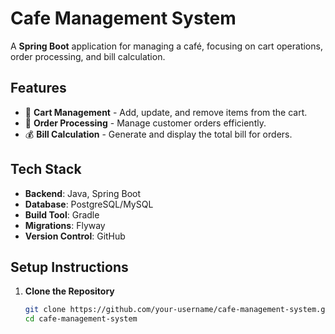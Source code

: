 # Cafe Management System

A **Spring Boot** application for managing a café, focusing on cart operations, order processing, and bill calculation.

## Features
- 🛒 **Cart Management** - Add, update, and remove items from the cart.  
- 🧾 **Order Processing** - Manage customer orders efficiently.  
- 💰 **Bill Calculation** - Generate and display the total bill for orders.  

## Tech Stack
- **Backend**: Java, Spring Boot  
- **Database**: PostgreSQL/MySQL  
- **Build Tool**: Gradle  
- **Migrations**: Flyway  
- **Version Control**: GitHub  

## Setup Instructions
1. **Clone the Repository**
   ```sh
   git clone https://github.com/your-username/cafe-management-system.git
   cd cafe-management-system
